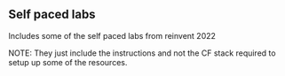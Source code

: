 ## Self paced labs

Includes some of the self paced labs from reinvent 2022

NOTE: They just include the instructions and not the CF stack required to setup up some of the resources.